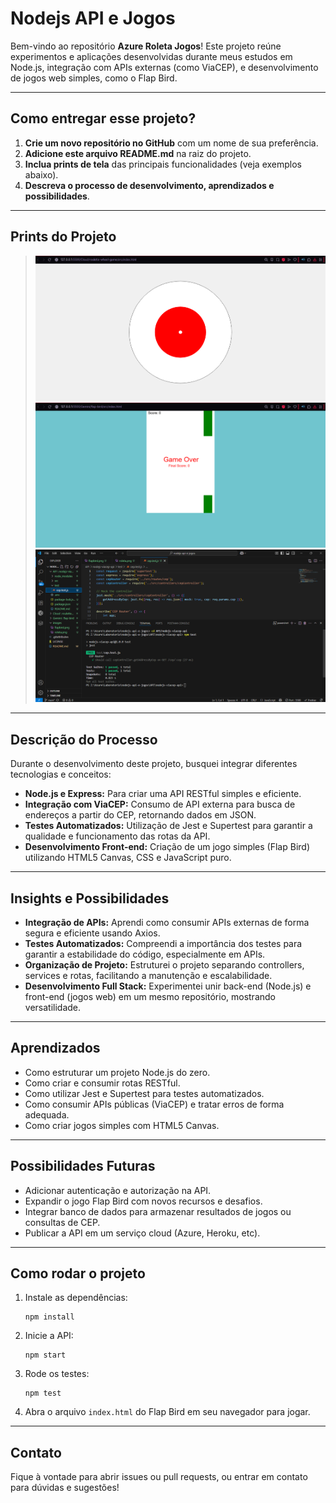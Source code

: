 # Nodejs API e Jogos

Bem-vindo ao repositório **Azure Roleta Jogos**! Este projeto reúne experimentos e aplicações desenvolvidas durante meus estudos em Node.js, integração com APIs externas (como ViaCEP), e desenvolvimento de jogos web simples, como o Flap Bird.

---

## Como entregar esse projeto?

1. **Crie um novo repositório no GitHub** com um nome de sua preferência.
2. **Adicione este arquivo README.md** na raiz do projeto.
3. **Inclua prints de tela** das principais funcionalidades (veja exemplos abaixo).
4. **Descreva o processo de desenvolvimento, aprendizados e possibilidades**.

---

## Prints do Projeto

> ![Print da Roleta](images/roleta.png)
> ![Print do Flap Bird](images/flapbird.png)
> ![Print da API ViaCEP](images/ceptest.png)

---

## Descrição do Processo

Durante o desenvolvimento deste projeto, busquei integrar diferentes tecnologias e conceitos:

- **Node.js e Express:** Para criar uma API RESTful simples e eficiente.
- **Integração com ViaCEP:** Consumo de API externa para busca de endereços a partir do CEP, retornando dados em JSON.
- **Testes Automatizados:** Utilização de Jest e Supertest para garantir a qualidade e funcionamento das rotas da API.
- **Desenvolvimento Front-end:** Criação de um jogo simples (Flap Bird) utilizando HTML5 Canvas, CSS e JavaScript puro.

---

## Insights e Possibilidades

- **Integração de APIs:** Aprendi como consumir APIs externas de forma segura e eficiente usando Axios.
- **Testes Automatizados:** Compreendi a importância dos testes para garantir a estabilidade do código, especialmente em APIs.
- **Organização de Projeto:** Estruturei o projeto separando controllers, services e rotas, facilitando a manutenção e escalabilidade.
- **Desenvolvimento Full Stack:** Experimentei unir back-end (Node.js) e front-end (jogos web) em um mesmo repositório, mostrando versatilidade.

---

## Aprendizados

- Como estruturar um projeto Node.js do zero.
- Como criar e consumir rotas RESTful.
- Como utilizar Jest e Supertest para testes automatizados.
- Como consumir APIs públicas (ViaCEP) e tratar erros de forma adequada.
- Como criar jogos simples com HTML5 Canvas.

---

## Possibilidades Futuras

- Adicionar autenticação e autorização na API.
- Expandir o jogo Flap Bird com novos recursos e desafios.
- Integrar banco de dados para armazenar resultados de jogos ou consultas de CEP.
- Publicar a API em um serviço cloud (Azure, Heroku, etc).

---

## Como rodar o projeto

1. Instale as dependências:
   ```
   npm install
   ```
2. Inicie a API:
   ```
   npm start
   ```
3. Rode os testes:
   ```
   npm test
   ```
4. Abra o arquivo `index.html` do Flap Bird em seu navegador para jogar.

---

## Contato

Fique à vontade para abrir issues ou pull requests, ou entrar em contato para dúvidas e sugestões!
